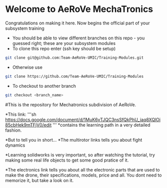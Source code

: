 # Welcome to AeRoVe MechaTronics
Congratulations on making it here. Now begins the official part of your subsystem training

* You should be able to view different branches on this repo - you guessed right; these are your subsystem modules
* To clone this repo enter (ssh key should be setup)
 ```sh
git clone git@github.com:Team-AeRoVe-UMIC/Training-Modules.git
```
* Otherwise use
 ```sh
git clone https://github.com/Team-AeRoVe-UMIC/Training-Modules
```
 
* To checkout to another branch
```sh
git checkout <branch_name>
```
#This is the repository for Mechatronics subdivision of AeRoVe.

*This link:
'''sh
https://docs.google.com/document/d/1MuK6vTJQC3nsSfQkPhU_jaq8XQlOi85cbHek9mTFjV0/edit
'''
*contains the learning path in a very detailed fashion.

*But to tell you in short...
*The multirotor links tells you about fight dynamics

*Learning solidworks is very important, so after watching the tutorial, try making some real life objects to get some good pratice
 of it.
 
*The electronics link tells you about all the electronic parts that are used to make the drone, their specifications, models, 
 price and all. You dont need to memorize it, but take a look on it. 
